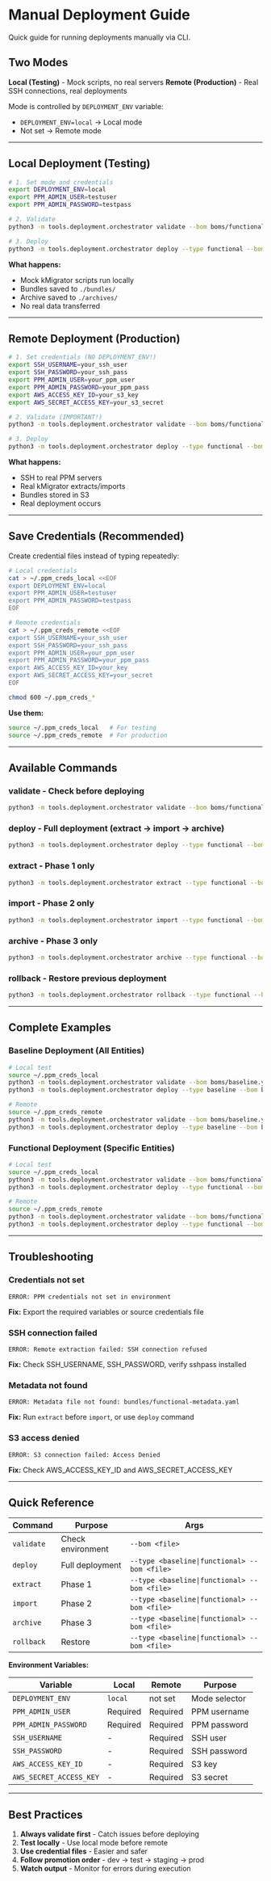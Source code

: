 # Manual Deployment Guide

Quick guide for running deployments manually via CLI.

## Two Modes

**Local (Testing)** - Mock scripts, no real servers
**Remote (Production)** - Real SSH connections, real deployments

Mode is controlled by `DEPLOYMENT_ENV` variable:
- `DEPLOYMENT_ENV=local` -> Local mode
- Not set -> Remote mode

---

## Local Deployment (Testing)

```bash
# 1. Set mode and credentials
export DEPLOYMENT_ENV=local
export PPM_ADMIN_USER=testuser
export PPM_ADMIN_PASSWORD=testpass

# 2. Validate
python3 -m tools.deployment.orchestrator validate --bom boms/functional.yaml

# 3. Deploy
python3 -m tools.deployment.orchestrator deploy --type functional --bom boms/functional.yaml
```

**What happens:**
- Mock kMigrator scripts run locally
- Bundles saved to `./bundles/`
- Archive saved to `./archives/`
- No real data transferred

---

## Remote Deployment (Production)

```bash
# 1. Set credentials (NO DEPLOYMENT_ENV!)
export SSH_USERNAME=your_ssh_user
export SSH_PASSWORD=your_ssh_pass
export PPM_ADMIN_USER=your_ppm_user
export PPM_ADMIN_PASSWORD=your_ppm_pass
export AWS_ACCESS_KEY_ID=your_s3_key
export AWS_SECRET_ACCESS_KEY=your_s3_secret

# 2. Validate (IMPORTANT!)
python3 -m tools.deployment.orchestrator validate --bom boms/functional.yaml

# 3. Deploy
python3 -m tools.deployment.orchestrator deploy --type functional --bom boms/functional.yaml
```

**What happens:**
- SSH to real PPM servers
- Real kMigrator extracts/imports
- Bundles stored in S3
- Real deployment occurs

---

## Save Credentials (Recommended)

Create credential files instead of typing repeatedly:

```bash
# Local credentials
cat > ~/.ppm_creds_local <<EOF
export DEPLOYMENT_ENV=local
export PPM_ADMIN_USER=testuser
export PPM_ADMIN_PASSWORD=testpass
EOF

# Remote credentials
cat > ~/.ppm_creds_remote <<EOF
export SSH_USERNAME=your_ssh_user
export SSH_PASSWORD=your_ssh_pass
export PPM_ADMIN_USER=your_ppm_user
export PPM_ADMIN_PASSWORD=your_ppm_pass
export AWS_ACCESS_KEY_ID=your_key
export AWS_SECRET_ACCESS_KEY=your_secret
EOF

chmod 600 ~/.ppm_creds_*
```

**Use them:**
```bash
source ~/.ppm_creds_local   # For testing
source ~/.ppm_creds_remote  # For production
```

---

## Available Commands

### validate - Check before deploying
```bash
python3 -m tools.deployment.orchestrator validate --bom boms/functional.yaml
```

### deploy - Full deployment (extract -> import -> archive)
```bash
python3 -m tools.deployment.orchestrator deploy --type functional --bom boms/functional.yaml
```

### extract - Phase 1 only
```bash
python3 -m tools.deployment.orchestrator extract --type functional --bom boms/functional.yaml
```

### import - Phase 2 only
```bash
python3 -m tools.deployment.orchestrator import --type functional --bom boms/functional.yaml
```

### archive - Phase 3 only
```bash
python3 -m tools.deployment.orchestrator archive --type functional --bom boms/functional.yaml
```

### rollback - Restore previous deployment
```bash
python3 -m tools.deployment.orchestrator rollback --type functional --bom boms/functional.yaml
```

---

## Complete Examples

### Baseline Deployment (All Entities)
```bash
# Local test
source ~/.ppm_creds_local
python3 -m tools.deployment.orchestrator validate --bom boms/baseline.yaml
python3 -m tools.deployment.orchestrator deploy --type baseline --bom boms/baseline.yaml

# Remote
source ~/.ppm_creds_remote
python3 -m tools.deployment.orchestrator validate --bom boms/baseline.yaml
python3 -m tools.deployment.orchestrator deploy --type baseline --bom boms/baseline.yaml
```

### Functional Deployment (Specific Entities)
```bash
# Local test
source ~/.ppm_creds_local
python3 -m tools.deployment.orchestrator validate --bom boms/functional.yaml
python3 -m tools.deployment.orchestrator deploy --type functional --bom boms/functional.yaml

# Remote
source ~/.ppm_creds_remote
python3 -m tools.deployment.orchestrator validate --bom boms/functional.yaml
python3 -m tools.deployment.orchestrator deploy --type functional --bom boms/functional.yaml
```

---

## Troubleshooting

### Credentials not set
```
ERROR: PPM credentials not set in environment
```
**Fix:** Export the required variables or source credentials file

### SSH connection failed
```
ERROR: Remote extraction failed: SSH connection refused
```
**Fix:** Check SSH_USERNAME, SSH_PASSWORD, verify sshpass installed

### Metadata not found
```
ERROR: Metadata file not found: bundles/functional-metadata.yaml
```
**Fix:** Run `extract` before `import`, or use `deploy` command

### S3 access denied
```
ERROR: S3 connection failed: Access Denied
```
**Fix:** Check AWS_ACCESS_KEY_ID and AWS_SECRET_ACCESS_KEY

---

## Quick Reference

| Command | Purpose | Args |
|---------|---------|------|
| `validate` | Check environment | `--bom <file>` |
| `deploy` | Full deployment | `--type <baseline\|functional> --bom <file>` |
| `extract` | Phase 1 | `--type <baseline\|functional> --bom <file>` |
| `import` | Phase 2 | `--type <baseline\|functional> --bom <file>` |
| `archive` | Phase 3 | `--type <baseline\|functional> --bom <file>` |
| `rollback` | Restore | `--type <baseline\|functional> --bom <file>` |

**Environment Variables:**

| Variable | Local | Remote | Purpose |
|----------|-------|--------|---------|
| `DEPLOYMENT_ENV` | `local` | not set | Mode selector |
| `PPM_ADMIN_USER` | Required | Required | PPM username |
| `PPM_ADMIN_PASSWORD` | Required | Required | PPM password |
| `SSH_USERNAME` | - | Required | SSH user |
| `SSH_PASSWORD` | - | Required | SSH password |
| `AWS_ACCESS_KEY_ID` | - | Required | S3 key |
| `AWS_SECRET_ACCESS_KEY` | - | Required | S3 secret |

---

## Best Practices

1. **Always validate first** - Catch issues before deploying
2. **Test locally** - Use local mode before remote
3. **Use credential files** - Easier and safer
4. **Follow promotion order** - dev -> test -> staging -> prod
5. **Watch output** - Monitor for errors during execution
